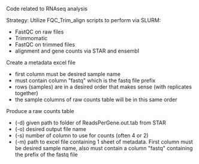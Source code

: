 Code related to RNAseq analysis

Strategy:
Utilize FQC_Trim_align scripts to perform via SLURM:
  - FastQC on raw files
  - Trimmomatic
  - FastQC on trimmed files
  - alignment and gene counts via STAR and ensembl

Create a metadata excel file
  - first column must be desired sample name
  - must contain column "fastq" which is the fastq file prefix
  - rows (samples) are in a desired order that makes sense (with replicates together)
  - the sample columns of raw counts table will be in this same order
  
Produce a raw counts table
  - (-d) given path to folder of ReadsPerGene.out.tab from STAR
  - (-o) desired output file name
  - (-s) number of column to use for counts (often 4 or 2)
  - (-m) path to excel file containing 1 sheet of metadata. First column must be desired sample name, also must contain a column "fastq" containing the prefix of the fastq file
